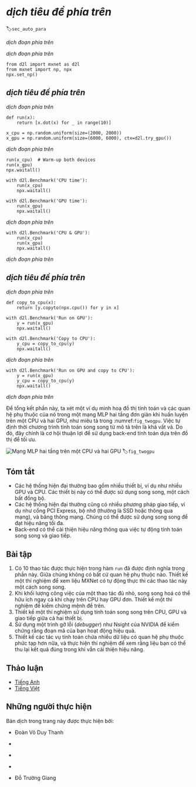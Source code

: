 <!-- ===================== Bắt đầu dịch Phần 1 ===================== -->
<!-- ========================================= REVISE - BẮT ĐẦU =================================== -->

<!--
# Automatic Parallelism
-->

# *dịch tiêu đề phía trên*
:label:`sec_auto_para`

<!--
MXNet automatically constructs computational graphs at the backend.
Using a computational graph, the system is aware of all the dependencies, and can selectively execute multiple non-interdependent tasks in parallel to improve speed.
For instance, :numref:`fig_asyncgraph` in :numref:`sec_async` initializes two variables independently.
Consequently the system can choose to execute them in parallel.
-->

*dịch đoạn phía trên*


<!--
Typically, a single operator will use all the computational resources on all CPUs or on a single GPU.
For example, the `dot` operator will use all cores (and threads) on all CPUs, even if there are multiple CPU processors on a single machine.
The same applies to a single GPU.
Hence parallelization is not quite so useful single-device computers.
With multiple devices things matter more.
While parallelization is typically most relevant between multiple GPUs, adding the local CPU will increase performance slightly.
See e.g., :cite:`Hadjis.Zhang.Mitliagkas.ea.2016` for a paper that focuses on training computer vision models combining a GPU and a CPU.
With the convenience of an automatically parallelizing framework we can accomplish the same goal in a few lines of Python code.
More broadly, our discussion of automatic parallel computation focuses on parallel computation using both CPUs and GPUs, as well as the parallelization of computation and communication.
We begin by importing the required packages and modules. Note that we need at least one GPU to run the experiments in this section.
-->

*dịch đoạn phía trên*


```{.python .input}
from d2l import mxnet as d2l
from mxnet import np, npx
npx.set_np()
```

<!-- ===================== Kết thúc dịch Phần 1 ===================== -->

<!-- ===================== Bắt đầu dịch Phần 2 ===================== -->

<!--
## Parallel Computation on CPUs and GPUs
-->

## *dịch tiêu đề phía trên*

<!--
Let us start by defining a reference workload to test - the `run` function below performs 10 matrix-matrix multiplications 
on the device of our choosing using data allocated into two variables, `x_cpu` and `x_gpu`.
-->

*dịch đoạn phía trên*


```{.python .input}
def run(x):
    return [x.dot(x) for _ in range(10)]

x_cpu = np.random.uniform(size=(2000, 2000))
x_gpu = np.random.uniform(size=(6000, 6000), ctx=d2l.try_gpu())
```


<!--
Now we apply the function to the data.
To ensure that caching does not play a role in the results we warm up the devices by performing a single pass on each of them prior to measuring.
-->

*dịch đoạn phía trên*


```{.python .input}
run(x_cpu)  # Warm-up both devices
run(x_gpu)
npx.waitall()  

with d2l.Benchmark('CPU time'):
    run(x_cpu)
    npx.waitall()

with d2l.Benchmark('GPU time'):
    run(x_gpu)
    npx.waitall()
```


<!--
If we remove the `waitall()` between both tasks the system is free to parallelize computation on both devices automatically.
-->

*dịch đoạn phía trên*


```{.python .input}
with d2l.Benchmark('CPU & GPU'):
    run(x_cpu)
    run(x_gpu)
    npx.waitall()
```


<!--
In the above case the total execution time is less than the sum of its parts, since MXNet automatically schedules computation on 
both CPU and GPU devices without the need for sophisticated code on behalf of the user. 
-->

*dịch đoạn phía trên*


<!-- ===================== Kết thúc dịch Phần 2 ===================== -->

<!-- ===================== Bắt đầu dịch Phần 3 ===================== -->

<!--
## Parallel Computation and Communication
-->

## *dịch tiêu đề phía trên*


<!--
In many cases we need to move data between different devices, say between CPU and GPU, or between different GPUs.
This occurs e.g., when we want to perform distributed optimization where we need to aggregate the gradients over multiple accelerator cards.
Let us simulate this by computing on the GPU and then copying the results back to the CPU.
-->

*dịch đoạn phía trên*


```{.python .input}
def copy_to_cpu(x):
    return [y.copyto(npx.cpu()) for y in x]

with d2l.Benchmark('Run on GPU'):
    y = run(x_gpu)
    npx.waitall()

with d2l.Benchmark('Copy to CPU'):
    y_cpu = copy_to_cpu(y)
    npx.waitall()
```


<!--
This is somewhat inefficient. Note that we could already start copying parts of `y` to the CPU while the remainder of the list is still being computed.
This situatio occurs, e.g., when we compute the (backprop) gradient on a minibatch.
The gradients of some of the parameters will be available earlier than that of others.
Hence it works to our advantage to start using PCI-Express bus bandwidth while the GPU is still running.
Removing `waitall` between both parts allows us to simulate this scenario.
-->

*dịch đoạn phía trên*


```{.python .input}
with d2l.Benchmark('Run on GPU and copy to CPU'):
    y = run(x_gpu)
    y_cpu = copy_to_cpu(y)
    npx.waitall()
```


<!--
The total time required for both operations is (as expected) significantly less than the sum of their parts.
Note that this task is different from parallel computation as it uses a different resource: the bus between CPU and GPUs.
In fact, we could compute on both devices and communicate, all at the same time.
As noted above, there is a dependency between computation and communication: `y[i]` must be computed before it can be copied to the CPU.
Fortunately, the system can copy `y[i-1]` while computing `y[i]` to reduce the total running time.
-->

*dịch đoạn phía trên*

<!-- ===================== Kết thúc dịch Phần 3 ===================== -->

<!-- ===================== Bắt đầu dịch Phần 4 ===================== -->

<!--
We conclude with an illustration of the computational graph and its dependencies for a simple two-layer MLP when training on a CPU and two GPUs, as depicted in :numref:`fig_twogpu`.
It would be quite painful to schedule the parallel program resulting from this manually.
This is where it is advantageous to have a graph based compute backend for optimization.
-->

Để tổng kết phần này, ta xét một ví dụ minh hoạ đồ thị tính toán và các quan hệ phụ thuộc của nó trong một mạng MLP hai tầng đơn giản khi huấn luyện trên một CPU và hai GPU, như miêu tả trong :numref:`fig_twogpu`.
Việc tự định thời chương trình tính toán song song từ mô tả trên là khá vất vả.
Do đó, đây chính là cơ hội thuận lợi để sử dụng back-end tính toán dựa trên đồ thị để tối ưu.

<!--
![Two layer MLP on a CPU and 2 GPUs.](../img/twogpu.svg)
-->

![Mạng MLP hai tầng trên một CPU và hai GPU](../img/twogpu.svg)
:label:`fig_twogpu`


## Tóm tắt


<!--
* Modern systems have a variety of devices, such as multiple GPUs and CPUs. They can be used in parallel, asynchronously. 
* Modern systems also have a variety of resources for communication, such as PCI Express, storage (typically SSD or via network), and network bandwidth. They can be used in parallel for peak efficiency. 
* The backend can improve performance through through automatic parallel computation and communication. 
-->

* Các hệ thống hiện đại thường bao gồm nhiều thiết bị, ví dụ như nhiều GPU và CPU. Các thiết bị này có thể được sử dụng song song, một cách bất đồng bộ.
* Các hệ thống hiện đại thường cũng có nhiều phương pháp giao tiếp, ví dụ như cổng PCI Express, bộ nhớ (thường là SSD hoặc thông qua mạng), và băng thông mạng. Chúng có thể được sử dụng song song để đạt hiệu năng tối đa.
* Back-end có thể cải thiện hiệu năng thông qua việc tự động tính toán song song và giao tiếp.


## Bài tập


<!--
1. 10 operations were performed in the `run` function defined in this section. There are no dependencies between them. Design an experiment to see if MXNet will automatically execute them in parallel.
2. When the workload of an individual operator is sufficiently small, parallelization can help even on a single CPU or GPU. Design an experiment to verify this. 
3. Design an experiment that uses parallel computation on CPU, GPU and communication between both devices.
4. Use a debugger such as NVIDIA's Nsight to verify that your code is efficient. 
5. Designing computation tasks that include more complex data dependencies, and run experiments to see if you can obtain the correct results while improving performance.
-->

1. Có 10 thao tác được thực hiện trong hàm `run` đã được định nghĩa trong phần này. Giữa chúng không có bất cứ quan hệ phụ thuộc nào. Thiết kế một thí nghiệm để xem liệu MXNet có tự động thực thi các thao tác này một cách song song.
2. Khi khối lượng công việc của một thao tác đủ nhỏ, song song hoá có thể hữu ích ngay cả khi chạy trên CPU hay GPU đơn. Thiết kế một thí nghiệm để kiểm chứng mệnh đề trên.
3. Thiết kế một thí nghiệm sử dụng tính toán song song trên CPU, GPU và giao tiếp giữa cả hai thiết bị.
4. Sử dụng một trình gỡ lỗi (*debugger*) như Nsight của NVIDIA để kiểm chứng rằng đoạn mã của bạn hoạt động hiệu quả.
5. Thiết kế các tác vụ tính toán chứa nhiều dữ liệu có quan hệ phụ thuộc phức tạp hơn nữa, và thực hiện thí nghiệm để xem rằng liệu bạn có thể thu lại kết quả đúng trong khi vẫn cải thiện hiệu năng.

<!-- ===================== Kết thúc dịch Phần 4 ===================== -->
<!-- ========================================= REVISE - KẾT THÚC ===================================-->

## Thảo luận
* [Tiếng Anh](https://discuss.mxnet.io/t/2382)
* [Tiếng Việt](https://forum.machinelearningcoban.com/c/d2l)

## Những người thực hiện
Bản dịch trong trang này được thực hiện bởi:
<!--
Tác giả của mỗi Pull Request điền tên mình và tên những người review mà bạn thấy
hữu ích vào từng phần tương ứng. Mỗi dòng một tên, bắt đầu bằng dấu `*`.
Tên đầy đủ của các reviewer có thể được tìm thấy tại https://github.com/aivivn/d2l-vn/blob/master/docs/contributors_info.md
-->

* Đoàn Võ Duy Thanh
<!-- Phần 1 -->
* 

<!-- Phần 2 -->
* 

<!-- Phần 3 -->
* 

<!-- Phần 4 -->
* Đỗ Trường Giang
